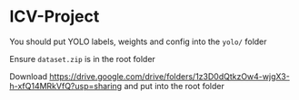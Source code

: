 # ICV-Project

You should put YOLO labels, weights and config into the `yolo/` folder 

Ensure `dataset.zip` is in the root folder

Download https://drive.google.com/drive/folders/1z3D0dQtkzOw4-wjgX3-h-xfQ14MRkVfQ?usp=sharing and put into the root folder
